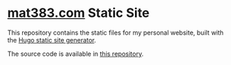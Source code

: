# [mat383.com](https://mat383.com) Static Site
This repository contains the static files for my personal website, built with the [Hugo static site generator](https://gohugo.io/).

The source code is available in [this repository](https://github.com/mat-383/blog).

